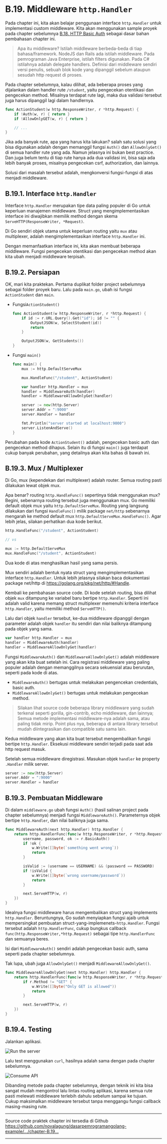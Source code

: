 # B.19. Middleware `http.Handler`

Pada chapter ini, kita akan belajar penggunaan interface `http.Handler` untuk implementasi custom middleware. Kita akan menggunakan sample proyek pada chapter sebelumnya [B.18. HTTP Basic Auth](/B-http-basic-auth.html) sebagai dasar bahan pembahasan chapter ini.

> Apa itu middleware? Istilah middleware berbeda-beda di tiap bahasa/framework. NodeJS dan Rails ada istilah middleware. Pada pemrograman Java Enterprise, istilah filters digunakan. Pada C# istilahnya adalah delegate handlers. Definisi dari middleware sendiri versi penulis, sebuah blok kode yang dipanggil sebelum ataupun sesudah http request di proses.

Pada chapter sebelumnya, kalau dilihat, ada beberapa proses yang dijalankan dalam handler rute `/student`, yaitu pengecekan otentikasi dan pengecekan method. Misalnya terdapat rute lagi, maka dua validasi tersebut juga harus dipanggil lagi dalam handlernya.

```go
func ActionStudent(w http.ResponseWriter, r *http.Request) {
    if !Auth(w, r) { return }
    if !AllowOnlyGET(w, r) { return }

    // ...
}
```

Jika ada banyak rute, apa yang harus kita lakukan? salah satu solusi yang bisa digunakan adalah dengan memanggil fungsi `Auth()` dan `AllowOnlyGet()` di semua handler rute yang ada. Namun jelasnya ini bukan best practice. Dan juga belum tentu di tiap rute hanya ada dua validasi ini, bisa saja ada lebih banyak proses, misalnya pengecekan csrf, authorization, dan lainnya. 

Solusi dari masalah tersebut adalah, mengkonversi fungsi-fungsi di atas menjadi middleware.

## B.19.1. Interface `http.Handler`

Interface `http.Handler` merupakan tipe data paling populer di Go untuk keperluan manajemen middleware. Struct yang mengimplementasikan interface ini diwajibkan memilik method dengan skema `ServeHTTP(ResponseWriter, *Request)`.

Di Go sendiri objek utama untuk keperluan routing yaitu `mux` atau multiplexer, adalah mengimplementasikan interface `http.Handler` ini.

Dengan memanfaatkan interface ini, kita akan membuat beberapa middleware. Fungsi  pengecekan otentikasi dan pengecekan method akan kita ubah menjadi middleware terpisah.

## B.19.2. Persiapan

OK, mari kita praktekan. Pertama duplikat folder project sebelumnya sebagai folder proyek baru.  Lalu pada `main.go`, ubah isi fungsi `ActionStudent` dan `main`.

 - Fungsi`ActionStudent()`

    ```go
    func ActionStudent(w http.ResponseWriter, r *http.Request) {
        if id := r.URL.Query().Get("id"); id != "" {
            OutputJSON(w, SelectStudent(id))
            return
        }

        OutputJSON(w, GetStudents())
    }
    ```

 - Fungsi `main()`

    ```go
    func main() {
        mux := http.DefaultServeMux

        mux.HandleFunc("/student", ActionStudent)

        var handler http.Handler = mux
        handler = MiddlewareAuth(handler)
        handler = MiddlewareAllowOnlyGet(handler)

        server := new(http.Server)
        server.Addr = ":9000"
        server.Handler = handler

        fmt.Println("server started at localhost:9000")
        server.ListenAndServe()
    }
    ```


Perubahan pada kode `ActionStudent()` adalah, pengecekan basic auth dan pengecekan method dihapus. Selain itu di fungsi `main()` juga terdapat cukup banyak perubahan, yang detailnya akan kita bahas di bawah ini.

## B.19.3. Mux / Multiplexer

Di Go, mux (kependekan dari multiplexer) adalah router. Semua routing pasti dilakukan lewat objek mux.

Apa benar? routing `http.HandleFunc()` sepertinya tidak menggunakan mux? Begini, sebenarnya routing tersebut juga menggunakan mux. Go memiliki default objek mux yaitu `http.DefaultServeMux`. Routing yang langsung dilakukan dari fungsi `HandleFunc()` milik package `net/http` sebenarnya mengarah ke method default mux `http.DefaultServeMux.HandleFunc()`. Agar lebih jelas, silakan perhatikan dua kode berikut.

```go
http.HandleFunc("/student", ActionStudent)

// vs

mux := http.DefaultServeMux
mux.HandleFunc("/student", ActionStudent)
```

Dua kode di atas menghasilkan hasil yang sama persis.

Mux sendiri adalah bentuk nyata struct yang mengimplementasikan interface `http.Handler`. Untuk lebih jelasnya silakan baca dokumentasi package net/http di https://golang.org/pkg/net/http/#Handle.

Kembali ke pembahasan source code. Di kode setelah routing, bisa dilihat objek `mux` ditampung ke variabel baru bertipe `http.Handler`. Seperti ini adalah valid karena memang struct multiplexer memenuhi kriteria interface `http.Handler`, yaitu memiliki method `ServeHTTP()`. 

Lalu dari objek `handler` tersebut, ke-dua middleware dipanggil dengan parameter adalah objek `handler` itu sendiri dan nilai baliknya ditampung pada objek yang sama.

```go
var handler http.Handler = mux
handler = MiddlewareAuth(handler)
handler = MiddlewareAllowOnlyGet(handler)
```

Fungsi `MiddlewareAuth()` dan `MiddlewareAllowOnlyGet()` adalah middleware yang akan kita buat setelah ini. Cara registrasi middleware yang paling populer adalah dengan memanggilnya secara sekuensial atau berurutan, seperti pada kode di atas.

 - `MiddlewareAuth()` bertugas untuk melakukan pengencekan credentials, basic auth.
 - `MiddlewareAllowOnlyGet()` bertugas untuk melakukan pengecekan method.

> Silakan lihat source code beberapa library middleware yang sudah terkenal seperti gorilla, gin-contrib, echo middleware, dan lainnya; Semua metode implementasi middleware-nya adalah sama, atau paling tidak mirip. Point plus nya, beberapa di antara library tersebut mudah diintegrasikan dan compatible satu sama lain.

Kedua middleware yang akan kita buat tersebut mengembalikan fungsi bertipe `http.Handler`. Eksekusi middleware sendiri terjadi pada saat ada http request masuk.

Setelah semua middleware diregistrasi. Masukan objek `handler` ke property `.Handler` milik server.

```go
server := new(http.Server)
server.Addr = ":9000"
server.Handler = handler
```

## B.19.3. Pembuatan Middleware

Di dalam `middleware.go` ubah fungsi `Auth()` (hasil salinan project pada chapter sebelumnya) menjadi fungsi `MiddlewareAuth()`. Parameternya objek bertipe `http.Handler`, dan nilai baliknya juga sama.

```go
func MiddlewareAuth(next http.Handler) http.Handler {
    return http.HandlerFunc(func(w http.ResponseWriter, r *http.Request) {
        username, password, ok := r.BasicAuth()
        if !ok {
            w.Write([]byte(`something went wrong`))
            return
        }

        isValid := (username == USERNAME) && (password == PASSWORD)
        if !isValid {
            w.Write([]byte(`wrong username/password`))
            return
        }

        next.ServeHTTP(w, r)
    })
}
```

Idealnya fungsi middleware harus mengembalikan struct yang implements `http.Handler`. Beruntungnya, Go sudah menyiapkan fungsi ajaib untuk mempersingkat pembuatan struct-yang-implemenets-`http.Handler`. Fungsi tersebut adalah `http.HandlerFunc`, cukup bungkus callback `func(http.ResponseWriter,*http.Request)` sebagai tipe `http.HandlerFunc` dan semuanya beres.

Isi dari `MiddlewareAuth()` sendiri adalah pengecekan basic auth, sama seperti pada chapter sebelumnya.

Tak lupa, ubah juga `AllowOnlyGet()` menjadi `MiddlewareAllowOnlyGet()`.

```go
func MiddlewareAllowOnlyGet(next http.Handler) http.Handler {
    return http.HandlerFunc(func(w http.ResponseWriter, r *http.Request) {
        if r.Method != "GET" {
            w.Write([]byte("Only GET is allowed"))
            return
        }

        next.ServeHTTP(w, r)
    })
}
```

## B.19.4. Testing

Jalankan aplikasi.

![Run the server](images/B_http_basic_auth_2_run_server.png)

Lalu test menggunakan `curl`, hasilnya adalah sama dengan pada chapter sebelumnya.

![Consume API](images/B_http_basic_auth_3_test_api.png)

Dibanding metode pada chapter sebelumnya, dengan teknik ini kita bisa sangat mudah mengontrol lalu lintas routing aplikasi, karena semua rute pasti melewati middleware terlebih dahulu sebelum sampai ke tujuan. Cukup maksimalkan middleware tersebut tanpa menggangu fungsi callback masing-masing rute.

---

<div class="source-code-link">
    <div class="source-code-link-message">Source code praktek chapter ini tersedia di Github</div>
    <a href="https://github.com/novalagung/dasarpemrogramangolang-example/tree/master/chapter-B.19-middleware-using-http-handler">https://github.com/novalagung/dasarpemrogramangolang-example/.../chapter-B.19...</a>
</div>

---


